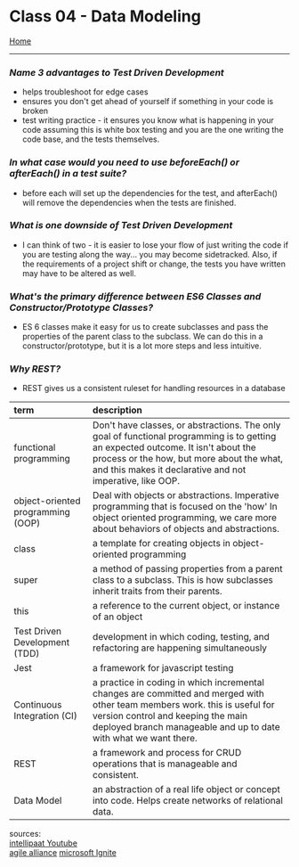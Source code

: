 # Class 04 - Data Modeling

[Home](https://justinhamerly.github.io/reading-notes/)

---

### *Name 3 advantages to Test Driven Development*

- helps troubleshoot for edge cases
- ensures you don't get ahead of yourself if something in your code is broken
- test writing practice - it ensures you know what is happening in your code assuming this is white box testing and you are the one writing the code base, and the tests themselves.

### *In what case would you need to use beforeEach() or afterEach() in a test suite?*

- before each will set up the dependencies for the test, and afterEach() will remove the dependencies when the tests are finished.

### *What is one downside of Test Driven Development*

- I can think of two - it is easier to lose your flow of just writing the code if you are testing along the way... you may become sidetracked.  Also, if the requirements of a project shift or change, the tests you have written may have to be altered as well.

### *What's the primary difference between ES6 Classes and Constructor/Prototype Classes?*

- ES 6 classes make it easy for us to create subclasses and pass the properties of the parent class to the subclass.  We can do this in a constructor/prototype, but it is a lot more steps and less intuitive.

### *Why REST?*

- REST gives us a consistent ruleset for handling resources in a database

|term|description|
|:--|:--|
|functional programming|Don't have classes, or abstractions.  The only goal of functional programming is to getting an expected outcome.  It isn't about the process or the how, but more about the what, and this makes it declarative and not imperative, like OOP.|
|object-oriented programming (OOP)|Deal with objects or abstractions.  Imperative programming that is focused on the 'how'  In object oriented programming, we care more about behaviors of objects and abstractions.|
|class|a template for creating objects in object-oriented programming|
|super|a method of passing properties from a parent class to a subclass.  This is how subclasses inherit traits from their parents.|
|this|a reference to the current object, or instance of an object|
|Test Driven Development (TDD)|development in which coding, testing, and refactoring are happening simultaneously|
|Jest|a framework for javascript testing|
|Continuous Integration (CI)|a practice in coding in which incremental changes are committed and merged with other team members work.  this is useful for version control and keeping the main deployed branch manageable and up to date with what we want there.|
|REST|a framework and process for CRUD operations that is manageable and consistent.|
|Data Model|an abstraction of a real life object or concept into code.  Helps create networks of relational data.|  

sources:  
[intellipaat Youtube](https://www.youtube.com/watch?v=cwV1ekXSMV0)  
[agile alliance](https://www.agilealliance.org/glossary/tdd/#q=~(infinite~false~filters~(postType~(~'page~'post~'aa_book~'aa_event_session~'aa_experience_report~'aa_glossary~'aa_research_paper~'aa_video)~tags~(~'tdd))~searchTerm~'~sort~false~sortDirection~'asc~page~1))  
[microsoft Ignite](https://docs.microsoft.com/en-us/devops/develop/what-is-continuous-integration)  

